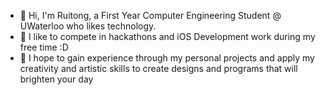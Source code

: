 - 👋 Hi, I'm Ruitong, a First Year Computer Engineering Student @ UWaterloo who likes technology.  
- 🌱 I like to compete in hackathons and iOS Development work during my free time :D  
- 📌 I hope to gain experience through my personal projects and apply my creativity and artistic skills to create designs and programs that will brighten your day 


<!---
- 💞️ I’m looking to collaborate on ...
- 📫 How to reach me ...


rachruby/rachruby is a ✨ special ✨ repository because its `README.md` (this file) appears on your GitHub profile.
You can click the Preview link to take a look at your changes.
--->
